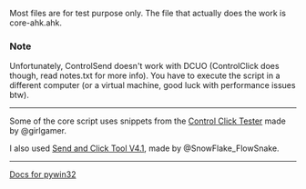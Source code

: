 Most files are for test purpose only.
The file that actually does the work is core-ahk.ahk.

### Note

Unfortunately, ControlSend doesn't work with DCUO (ControlClick does though, read notes.txt for more info). You have to execute the script in a different computer (or a virtual machine, good luck with performance issues btw).

------

Some of the core script uses snippets from the [Control Click Tester](https://autohotkey.com/board/topic/82924-basic-controlclick-tester/) made by @girlgamer.

I also used [Send and Click Tool V4.1](https://autohotkey.com/board/topic/95653-send-and-click-tool-v41/), made by @SnowFlake_FlowSnake.

------

[Docs for pywin32](http://timgolden.me.uk/pywin32-docs/contents.html)